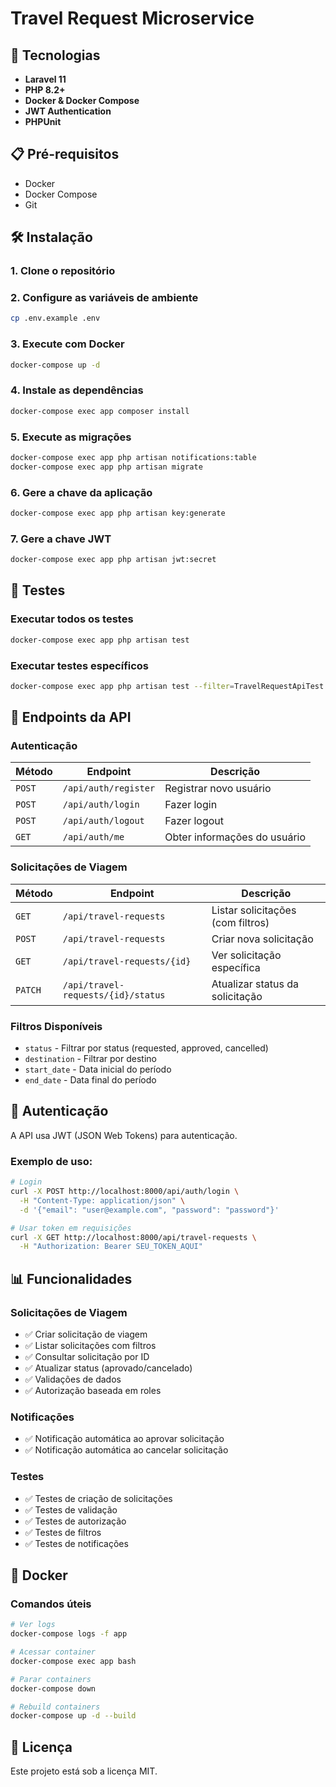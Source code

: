 # Travel Request Microservice


## 🚀 Tecnologias

- **Laravel 11**
- **PHP 8.2+** 
- **Docker & Docker Compose** 
- **JWT Authentication**
- **PHPUnit**

## 📋 Pré-requisitos

- Docker
- Docker Compose
- Git

## 🛠️ Instalação

### 1. Clone o repositório


### 2. Configure as variáveis de ambiente
```bash
cp .env.example .env
```

### 3. Execute com Docker
```bash
docker-compose up -d
```

### 4. Instale as dependências
```bash
docker-compose exec app composer install
```

### 5. Execute as migrações
```bash
docker-compose exec app php artisan notifications:table
docker-compose exec app php artisan migrate
```

### 6. Gere a chave da aplicação
```bash
docker-compose exec app php artisan key:generate
```

### 7. Gere a chave JWT
```bash
docker-compose exec app php artisan jwt:secret
```

## 🧪 Testes

### Executar todos os testes
```bash
docker-compose exec app php artisan test
```


### Executar testes específicos
```bash
docker-compose exec app php artisan test --filter=TravelRequestApiTest
```

## 📡 Endpoints da API

### Autenticação
| Método | Endpoint | Descrição |
|--------|----------|-----------|
| `POST` | `/api/auth/register` | Registrar novo usuário |
| `POST` | `/api/auth/login` | Fazer login |
| `POST` | `/api/auth/logout` | Fazer logout |
| `GET` | `/api/auth/me` | Obter informações do usuário |

### Solicitações de Viagem
| Método | Endpoint | Descrição |
|--------|----------|-----------|
| `GET` | `/api/travel-requests` | Listar solicitações (com filtros) |
| `POST` | `/api/travel-requests` | Criar nova solicitação |
| `GET` | `/api/travel-requests/{id}` | Ver solicitação específica |
| `PATCH` | `/api/travel-requests/{id}/status` | Atualizar status da solicitação |

### Filtros Disponíveis
- `status` - Filtrar por status (requested, approved, cancelled)
- `destination` - Filtrar por destino
- `start_date` - Data inicial do período
- `end_date` - Data final do período

## 🔐 Autenticação

A API usa JWT (JSON Web Tokens) para autenticação.

### Exemplo de uso:
```bash
# Login
curl -X POST http://localhost:8000/api/auth/login \
  -H "Content-Type: application/json" \
  -d '{"email": "user@example.com", "password": "password"}'

# Usar token em requisições
curl -X GET http://localhost:8000/api/travel-requests \
  -H "Authorization: Bearer SEU_TOKEN_AQUI"
```

## 📊 Funcionalidades

### Solicitações de Viagem
- ✅ Criar solicitação de viagem
- ✅ Listar solicitações com filtros
- ✅ Consultar solicitação por ID
- ✅ Atualizar status (aprovado/cancelado)
- ✅ Validações de dados
- ✅ Autorização baseada em roles

### Notificações
- ✅ Notificação automática ao aprovar solicitação
- ✅ Notificação automática ao cancelar solicitação

### Testes
- ✅ Testes de criação de solicitações
- ✅ Testes de validação
- ✅ Testes de autorização
- ✅ Testes de filtros
- ✅ Testes de notificações

## 🐳 Docker

### Comandos úteis
```bash
# Ver logs
docker-compose logs -f app

# Acessar container
docker-compose exec app bash

# Parar containers
docker-compose down

# Rebuild containers
docker-compose up -d --build
```



## 📝 Licença

Este projeto está sob a licença MIT.
